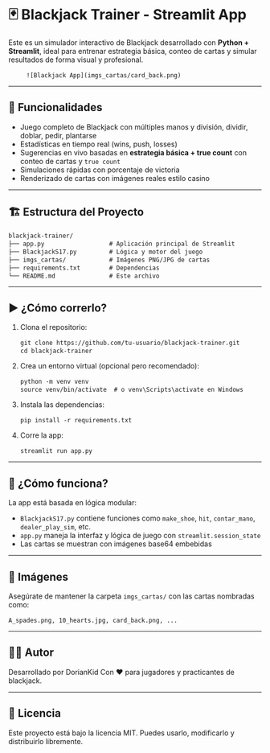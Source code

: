 # 🃏 Blackjack Trainer - Streamlit App

Este es un simulador interactivo de Blackjack desarrollado con **Python + Streamlit**, ideal para entrenar estrategia básica, conteo de cartas y simular resultados de forma visual y profesional.

         ![Blackjack App](imgs_cartas/card_back.png)

---

## 🚀 Funcionalidades

-  Juego completo de Blackjack con múltiples manos y división, dividir, doblar, pedir, plantarse
-  Estadísticas en tiempo real (wins, push, losses)
-  Sugerencias en vivo basadas en **estrategia básica + true count** con conteo de cartas y `true count`
-  Simulaciones rápidas con porcentaje de victoria
-  Renderizado de cartas con imágenes reales estilo casino

---

## 🏗️ Estructura del Proyecto

```
blackjack-trainer/
├── app.py                  # Aplicación principal de Streamlit
├── BlackjackS17.py         # Lógica y motor del juego
├── imgs_cartas/            # Imágenes PNG/JPG de cartas
├── requirements.txt        # Dependencias
└── README.md               # Este archivo
```

---

## ▶️ ¿Cómo correrlo?

1. Clona el repositorio:
   ```
   git clone https://github.com/tu-usuario/blackjack-trainer.git
   cd blackjack-trainer
   ```

2. Crea un entorno virtual (opcional pero recomendado):
   ```
   python -m venv venv
   source venv/bin/activate  # o venv\Scripts\activate en Windows
   ```

3. Instala las dependencias:
   ```
   pip install -r requirements.txt
   ```

4. Corre la app:
   ```
   streamlit run app.py
   ```

---

## 🧠 ¿Cómo funciona?

La app está basada en lógica modular:
- `BlackjackS17.py` contiene funciones como `make_shoe`, `hit`, `contar_mano`, `dealer_play_sim`, etc.
- `app.py` maneja la interfaz y lógica de juego con `streamlit.session_state`
- Las cartas se muestran con imágenes base64 embebidas

---

## 📸 Imágenes

Asegúrate de mantener la carpeta `imgs_cartas/` con las cartas nombradas como:

```
A_spades.png, 10_hearts.jpg, card_back.png, ...
```

---

## 👨‍💻 Autor

Desarrollado por DorianKid 
Con ❤️ para jugadores y practicantes de blackjack.

---

## 📄 Licencia

Este proyecto está bajo la licencia MIT. Puedes usarlo, modificarlo y distribuirlo libremente.
